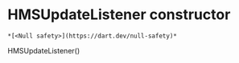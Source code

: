 


# HMSUpdateListener constructor




    *[<Null safety>](https://dart.dev/null-safety)*



HMSUpdateListener()












